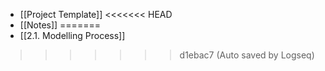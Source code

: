 - [[Project Template]]
<<<<<<< HEAD
- [[Notes]]
=======
- [[2.1. Modelling Process]]
>>>>>>> d1ebac7 (Auto saved by Logseq)
